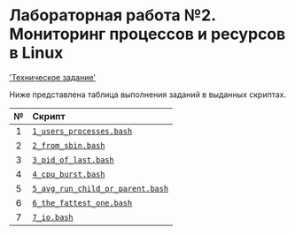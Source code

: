 # Лабораторная работа №2. Мониторинг процессов и ресурсов в Linux

['Техническое задание'](os-lite2.pdf)

Ниже представлена таблица выполнения заданий в выданных скриптах.

| № | Скрипт                                                             |
|:-:|:-------------------------------------------------------------------|
| 1 | [`1_users_processes.bash`](1_users_processes.bash)                 |
| 2 | [`2_from_sbin.bash`](2_from_sbin.bash)                             |
| 3 | [`3_pid_of_last.bash`](3_pid_of_last.bash)                         |
| 4 | [`4_cpu_burst.bash`](4_cpu_burst.bash)                             |
| 5 | [`5_avg_run_child_or_parent.bash`](5_avg_run_child_or_parent.bash) |
| 6 | [`6_the_fattest_one.bash`](6_the_fattest_one.bash)                 |
| 7 | [`7_io.bash`](7_io.bash)                                           |
